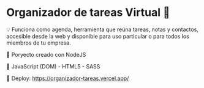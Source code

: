 # Organizador de tareas Virtual 📝

💡 Funciona como agenda, herramienta que reúna tareas, notas y contactos, accesible desde la web y disponible para uso particular o para todos los miembros de tu empresa.

🔧 Poryecto creado con NodeJS

🔨 JavaScript (DOM) - HTML5 - SASS

🚀 Deploy: https://organizador-tareas.vercel.app/

